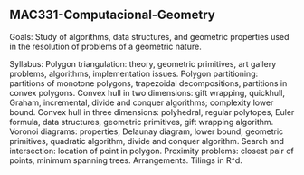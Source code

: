 ## MAC331-Computacional-Geometry

Goals:
Study of algorithms, data structures, and geometric properties used in the resolution of problems of a geometric nature.

Syllabus:
Polygon triangulation: theory, geometric primitives, art gallery problems, algorithms, implementation issues. Polygon partitioning: partitions of monotone polygons, trapezoidal decompositions, partitions in convex polygons. Convex hull in two dimensions: gift wrapping, quickhull, Graham, incremental, divide and conquer algorithms; complexity lower bound. Convex hull in three dimensions: polyhedral, regular polytopes, Euler formula, data structures, geometric primitives, gift wrapping algorithm. Voronoi diagrams: properties, Delaunay diagram, lower bound, geometric primitives, quadratic algorithm, divide and conquer algorithm. Search and intersection: location of point in polygon. Proximity problems: closest pair of points, minimum spanning trees. Arrangements. Tilings in R^d.
 
